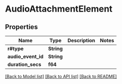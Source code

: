 # AudioAttachmentElement

## Properties

Name | Type | Description | Notes
------------ | ------------- | ------------- | -------------
**r#type** | **String** |  | 
**audio_event_id** | **String** |  | 
**duration_secs** | **f64** |  | 

[[Back to Model list]](../README.md#documentation-for-models) [[Back to API list]](../README.md#documentation-for-api-endpoints) [[Back to README]](../README.md)


